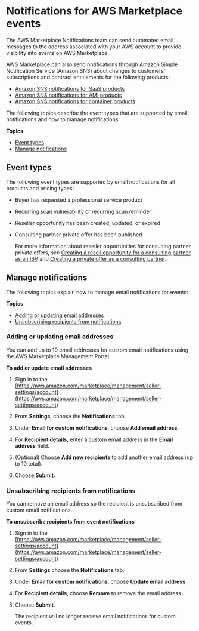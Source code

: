 # Notifications for AWS Marketplace events<a name="notifications"></a>

The AWS Marketplace Notifications team can send automated email messages to the address associated with your AWS account to provide visibility into events on AWS Marketplace\. 

AWS Marketplace can also send notifications through Amazon Simple Notification Service \(Amazon SNS\) about changes to customers' subscriptions and contract entitlements for the following products:
+ [Amazon SNS notifications for SaaS products](saas-notification.md)
+ [Amazon SNS notifications for AMI products](ami-notification.md)
+ [Amazon SNS notifications for container products](container-notification.md)

The following topics describe the event types that are supported by email notifications and how to manage notifications:

**Topics**
+ [Event types](#event-types)
+ [Manage notifications](#manage-notifications)

## Event types<a name="event-types"></a>

The following event types are supported by email notifications for all products and pricing types:
+ Buyer has requested a professional service product
+ Recurring scan vulnerability or recurring scan reminder
+ Reseller opportunity has been created, updated, or expired 
+ Consulting partner private offer has been published

  For more information about reseller opportunities for consulting partner private offers, see [Creating a resell opportunity for a consulting partner as an ISV](consulting-partner-isv-info.md) and [Creating a private offer as a consulting partner](consulting-partner-info.md)\.

## Manage notifications<a name="manage-notifications"></a>

The following topics explain how to manage email notifications for events:

**Topics**
+ [Adding or updating email addresses](#adding-email-address)
+ [Unsubscribing recipients from notifications](#unsubscribe)

### Adding or updating email addresses<a name="adding-email-address"></a>

You can add up to 10 email addresses for custom email notifications using the AWS Marketplace Management Portal\.

**To add or update email addresses**

1. Sign in to the [https://aws.amazon.com/marketplace/management/seller-settings/account](https://aws.amazon.com/marketplace/management/seller-settings/account)

1. From **Settings**, choose the **Notifications** tab\.

1. Under **Email for custom notifications**, choose **Add email address**\.

1. For **Recipient details,** enter a custom email address in the **Email address** field\.

1. \(Optional\) Choose **Add new recipients** to add another email address \(up to 10 total\)\.

1. Choose **Submit**\.

### Unsubscribing recipients from notifications<a name="unsubscribe"></a>

You can remove an email address so the recipient is unsubscribed from custom email notifications\.

**To unsubscribe recipients from event notifications**

1. Sign in to the [https://aws.amazon.com/marketplace/management/seller-settings/account](https://aws.amazon.com/marketplace/management/seller-settings/account)

1. From **Settings** choose the **Notifications** tab\.

1. Under **Email for custom notifications**, choose **Update email address**\.

1. For **Recipient details**, choose **Remove** to remove the email address\.

1. Choose **Submit**\.

   The recipient will no longer receive email notifications for custom events\.